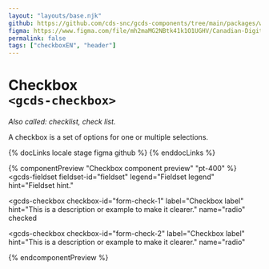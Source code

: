 ```yaml
---
layout: "layouts/base.njk"
github: https://github.com/cds-snc/gcds-components/tree/main/packages/web/src/components/gcds-checkbox
figma: https://www.figma.com/file/mh2maMG2NBtk41k1O1UGHV/Canadian-Digital-Service%E2%80%A8---GC-Design-System?node-id=2760%3A8318&t=ciEmm7GYyGAY73zZ-0
permalink: false
tags: ["checkboxEN", "header"]
---
```


# Checkbox<br>`<gcds-checkbox>`

_Also called: checklist, check list._

A checkbox is a set of options for one or multiple selections.

{% docLinks locale stage figma github %}
{% enddocLinks %}

{% componentPreview "Checkbox component preview" "pt-400" %}
<gcds-fieldset
  fieldset-id="fieldset"
  legend="Fieldset legend"
  hint="Fieldset hint."
>
  <gcds-checkbox
    checkbox-id="form-check-1"
    label="Checkbox label"
    hint="This is a description or example to make it clearer."
    name="radio"
    checked
  ></gcds-checkbox>
  <gcds-checkbox
    checkbox-id="form-check-2"
    label="Checkbox label"
    hint="This is a description or example to make it clearer."
    name="radio"
  ></gcds-checkbox>
</gcds-fieldset>
{% endcomponentPreview %}
